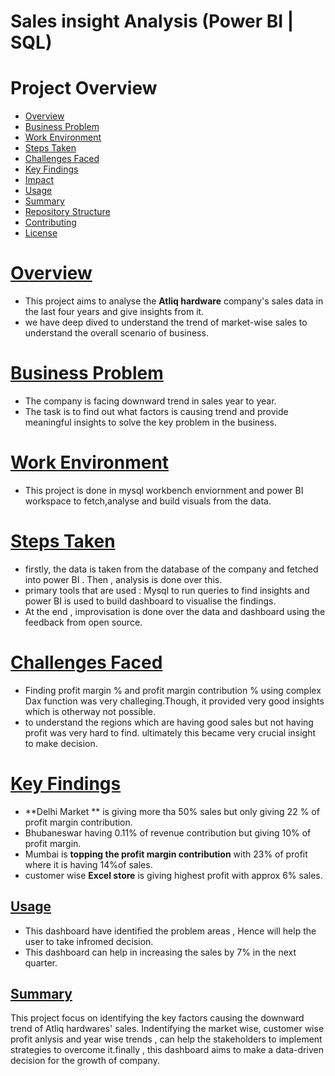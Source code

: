 # Sales insight Analysis (Power BI | SQL) 

# Project Overview

- [Overview](#overview)
- [Business Problem](#business-problem)
- [Work Environment](#work-environment)
- [Steps Taken](#steps-taken)
- [Challenges Faced](#challenges-faced)
- [Key Findings](#key-findings)
- [Impact](#impact)
- [Usage](#usage)
- [Summary](#summary)
- [Repository Structure](#repository-structure)
- [Contributing](#contributing)
- [License](#license)

# [Overview](#overview)
- This project aims to analyse the **Atliq hardware** company's sales data  in the last four years and give insights from it.
- we have deep dived to understand the trend of  market-wise sales to understand the overall scenario of business.

# [Business Problem](#business-problem)
- The company is facing downward trend in sales year to year. 
- The task is to find out what factors is causing trend and provide meaningful insights to solve the key problem in the business.

# [Work Environment](#work-environment)
- This project is done in mysql workbench enviornment and power BI workspace to fetch,analyse and build visuals from the data.

# [Steps Taken](#steps-taken)
- firstly, the data is taken from the database of the company and fetched into power BI . Then , analysis is done over this.
- primary tools that are used : Mysql to run queries to find insights and power BI is used to build dashboard to visualise the findings.
- At the end , improvisation is done over the data and dashboard using the feedback from open source.

# [Challenges Faced](#challenges-faced)
- Finding profit margin % and profit margin contribution %  using complex Dax function was very challeging.Though, it provided very good insights which is otherway not possible.
- to understand the regions which are having good sales but not having profit was very hard to find. ultimately this became very crucial
  insight to make decision.

# [Key Findings](#key-findings)
- **Delhi Market ** is giving more tha 50% sales but only giving 22 % of profit margin contribution.
- Bhubaneswar having 0.11% of revenue contribution but giving 10% of profit margin.
- Mumbai is **topping the profit margin contribution**  with 23% of profit where it is having 14%of sales.
- customer wise **Excel store** is giving highest profit with approx 6% sales.

## [Usage](#usage)
- This dashboard have identified the problem areas , Hence will help the user to take infromed decision.
- This dashboard can help in increasing the sales by 7% in the next quarter.

## [Summary](#summary)
This project focus on identifying the key factors causing the downward trend of Atliq hardwares' sales. Indentifying the market wise, customer wise profit anlysis and year wise trends , can help the stakeholders to implement strategies to overcome it.finally , this dashboard aims to make a data-driven decision for the growth of company.


